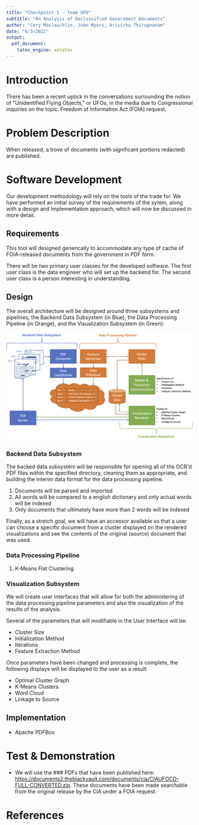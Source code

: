 ```yaml
---
title: "Checkpoint 1 - Team UFO"
subtitle: "An Analysis of Declassified Government Documents"
author: "Cory Maclauchlin, John Myers, Arivirku Thirugnanam"
date: "6/3/2022"
output: 
  pdf_document:
    latex_engine: xelatex
---
```


# Introduction
There has been a recent uptick in the conversations surrounding the notion of "Unidentified Flying Objects," or UFOs, in the media due to Congressional inquiries on the topic.  Freedom of Information Act (FOIA) request.

# Problem Description

When released, a trove of documents (with significant portions redacted) are published.

# Software Development

Our development methodology will rely on the tools of the trade for.  We have performed an initial survey of the requirements of the sytem, along with a design and implementation approach, which will now be discussed in more detail.

## Requirements

This tool will designed generically to accommodate any type of cache of FOIA-released documents from the government in PDF form.

There will be two primary user classes for the developed software.  The first user class is the data engineer who will set up the backend for.  The second user class is a person interesting in understanding.

## Design

The overall architecture will be designed around three subsystems and pipelines, the Backend Data Subsystem (in Blue), the Data Processing Pipeline (in Orange), and the Visualization Subsystem (in Green):

![](architecture.png)

### Backend Data Subsystem
The backed data subsystem will be responsible for opening all of the OCR'd PDF files within the specified directory, cleaning them as appropriate, and building the interim data format for the data processing pipeline. 

1. Documents will be parsed and imported
1. All words will be compared to a english dictionary and only actual words will be indexed
1. Only documents that ultimately have more than 2 words will be indexed

Finally, as a stretch goal, we will have an accessor available so that a user can choose a specific document from a cluster displayed on the rendered visualizations and see the contents of the original (source) document that was used.

### Data Processing Pipeline

1. K-Means Flat Clustering

### Visualization Subsystem

We will create user interfaces that will allow for both the administering of the data processing pipeline parameters and also the visualization of the results of the analysis.  

Several of the parameters that will modifiable in the User Interface will be:
 * Cluster Size
 * Initialization Method
 * Iterations
 * Feature Extraction Method

Once parameters have been changed and processing is complete, the following displays will be displayed to the user as a result:
 * Optimal Cluster Graph
 * K-Means Clusters
 * Word Cloud
 * Linkage to Source

## Implementation

* Apache PDFBox

# Test & Demonstration

* We will use the ### PDFs that have been published here: https://documents2.theblackvault.com/documents/cia/CIAUFOCD-FULL-CONVERTED.zip.  These documents have been made searchable from the original release by the CIA under a FOIA request.

# References